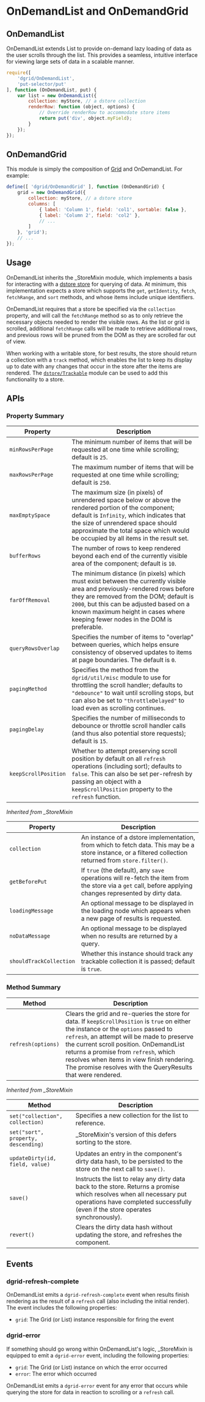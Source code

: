 # OnDemandList and OnDemandGrid

## OnDemandList

OnDemandList extends List to provide on-demand lazy loading of data as the user
scrolls through the list. This provides a seamless, intuitive interface for
viewing large sets of data in a scalable manner.

```js
require([
    'dgrid/OnDemandList',
    'put-selector/put'
], function (OnDemandList, put) {
    var list = new OnDemandList({
        collection: myStore, // a dstore collection
        renderRow: function (object, options) {
            // Override renderRow to accommodate store items
            return put('div', object.myField);
        }
    });
});
```

## OnDemandGrid

This module is simply the composition of [Grid](Grid.md) and OnDemandList. For example:

```js
define([ 'dgrid/OnDemandGrid' ], function (OnDemandGrid) {
    grid = new OnDemandGrid({
        collection: myStore, // a dstore store
        columns: [
            { label: 'Column 1', field: 'col1', sortable: false },
            { label: 'Column 2', field: 'col2' },
            // ...
        ]
    }, 'grid');
    // ...
});
```

## Usage

OnDemandList inherits the \_StoreMixin module, which implements a basis for
interacting with a [dstore store](https://github.com/SitePen/dstore) for querying of
data. At minimum, this implementation expects a store which supports the `get`,
`getIdentity`, `fetch`, `fetchRange`, and `sort` methods, and whose items include
unique identifiers.

OnDemandList requires that a store be specified via the `collection` property, and
will call the `fetchRange` method so as to only retrieve the necessary objects
needed to render the visible rows. As the list or grid is scrolled, additional
`fetchRange` calls will be made to retrieve additional rows, and previous rows
will be pruned from the DOM as they are scrolled far out of view.

When working with a writable store, for best results, the store should return
a collection with a `track` method, which enables the list to keep its
display up to date with any changes that occur in the store after the items are
rendered. The
[`dstore/Trackable`](https://github.com/SitePen/dstore/blob/master/docs/Collection.md#track)
module can be used to add this functionality to a store.

## APIs

### Property Summary

Property | Description
-------- | -----------
`minRowsPerPage` | The minimum number of items that will be requested at one time while scrolling; default is `25`.
`maxRowsPerPage` | The maximum number of items that will be requested at one time while scrolling; default is `250`.
`maxEmptySpace` | The maximum size (in pixels) of unrendered space below or above the rendered portion of the component; default is `Infinity`, which indicates that the size of unrendered space should approximate the total space which would be occupied by all items in the result set.
`bufferRows` | The number of rows to keep rendered beyond each end of the currently visible area of the component; default is `10`.
`farOffRemoval` | The minimum distance (in pixels) which must exist between the currently visible area and previously-rendered rows before they are removed from the DOM; default is `2000`, but this can be adjusted based on a known maximum height in cases where keeping fewer nodes in the DOM is preferable.
`queryRowsOverlap` | Specifies the number of items to "overlap" between queries, which helps ensure consistency of observed updates to items at page boundaries. The default is `0`.
`pagingMethod` | Specifies the method from the `dgrid/util/misc` module to use for throttling the scroll handler; defaults to `"debounce"` to wait until scrolling stops, but can also be set to `"throttleDelayed"` to load even as scrolling continues.
`pagingDelay` | Specifies the number of milliseconds to debounce or throttle scroll handler calls (and thus also potential store requests); default is `15`.
`keepScrollPosition` | Whether to attempt preserving scroll position by default on all `refresh` operations (including sort); defaults to `false`.  This can also be set per-refresh by passing an object with a `keepScrollPosition` property to the `refresh` function.

*Inherited from _StoreMixin*

Property | Description
-------- | -----------
`collection` | An instance of a dstore implementation, from which to fetch data.  This may be a store instance, or a filtered collection returned from `store.filter()`.
`getBeforePut` | If `true` (the default), any `save` operations will re-fetch the item from the store via a `get` call, before applying changes represented by dirty data.
`loadingMessage` | An optional message to be displayed in the loading node which appears when a new page of results is requested.
`noDataMessage` | An optional message to be displayed when no results are returned by a query.
`shouldTrackCollection` | Whether this instance should track any trackable collection it is passed; default is `true`.

### Method Summary

Method | Description
------ | -----------
`refresh(options)` | Clears the grid and re-queries the store for data.  If `keepScrollPosition` is `true` on either the instance or the `options` passed to `refresh`, an attempt will be made to preserve the current scroll position.  OnDemandList returns a promise from `refresh`, which resolves when items in view finish rendering.  The promise resolves with the QueryResults that were rendered.

*Inherited from _StoreMixin*

Method | Description
------ | -----------
`set("collection", collection)` | Specifies a new collection for the list to reference.
`set("sort", property, descending)` | \_StoreMixin's version of this defers sorting to the store.
`updateDirty(id, field, value)` | Updates an entry in the component's dirty data hash, to be persisted to the store on the next call to `save()`.
`save()` | Instructs the list to relay any dirty data back to the store. Returns a promise which resolves when all necessary put operations have completed successfully (even if the store operates synchronously).
`revert()` | Clears the dirty data hash without updating the store, and refreshes the component.

## Events

### dgrid-refresh-complete

OnDemandList emits a `dgrid-refresh-complete` event when
results finish rendering as the result of a `refresh` call (also including the
initial render). The event includes the following properties:

* `grid`: The Grid (or List) instance responsible for firing the event

### dgrid-error

If something should go wrong within OnDemandList's logic, \_StoreMixin is
equipped to emit a `dgrid-error` event, including the following properties:

* `grid`: The Grid (or List) instance on which the error occurred
* `error`: The error which occurred

OnDemandList emits a `dgrid-error` event for any error that occurs while
querying the store for data in reaction to scrolling or a `refresh` call.